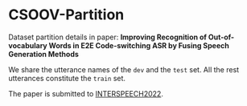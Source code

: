 # CSOOV-Partition

Dataset partition details in paper: **Improving Recognition of Out-of-vocabulary Words in E2E Code-switching ASR by Fusing Speech Generation Methods**

We share the utterance names of the `dev` and the `test` set. All the rest utterances constitute the `train` set.

The paper is submitted to [INTERSPEECH2022](https://interspeech2022.org/).
